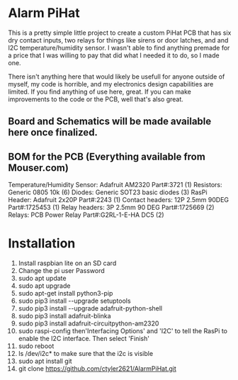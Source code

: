 # Alarm PiHat
This is a pretty simple little project to create a custom PiHat PCB that has
six dry contact inputs, two relays for things like sirens or door latches, and
and I2C temperature/humidity sensor. I wasn't able to find anything premade for
a price that I was willing to pay that did what I needed it to do, so I made
one.

There isn't anything here that would likely be usefull for anyone outside of
myself, my code is horrible, and my electronics design capabilities are limited.
If you find anything of use here, great. If you can make improvements to the
code or the PCB, well that's also great.

## Board and Schematics will be made available here once finalized.

## BOM for the PCB (Everything available from Mouser.com)
Temperature/Humidity Sensor: Adafruit AM2320 Part#:3721 (1)
Resistors: Generic 0805 10k (6)
Diodes: Generic SOT23 basic diodes (3)
RasPi Header: Adafruit 2x20P Part#:2243 (1)
Contact headers: 12P 2.5mm 90DEG Part#:1725453 (1)
Relay headers: 3P 2.5mm 90 DEG Part#:1725669 (2)
Relays: PCB Power Relay Part#:G2RL-1-E-HA DC5 (2)

# Installation
 1. Install raspbian lite on an SD card
 2. Change the pi user Password
 3. sudo apt update
 4. sudo apt upgrade
 5. sudo apt-get install python3-pip
 6. sudo pip3 install --upgrade setuptools
 7. sudo pip3 install --upgrade adafruit-python-shell
 8. sudo pip3 install adafruit-blinka
 9. sudo pip3 install adafruit-circuitpython-am2320
 10. sudo raspi-config then'Interfacing Options' and 'I2C' to tell the RasPi to enable the I2C interface. Then select 'Finish'
 11. sudo reboot
 12. ls /dev/i2c* to make sure that the i2c is visible
 13. sudo apt install git
 14. git clone https://github.com/ctyler2621/AlarmPiHat.git
